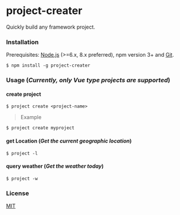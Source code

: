 # project-creater
Quickly build any framework project.


### Installation
Prerequisites: [Node.js](https://nodejs.org/en/) (>=6.x, 8.x preferred), npm version 3+ and [Git](https://git-scm.com/).
```
$ npm install -g project-creater
```

### Usage (*Currently, only Vue type projects are supported*)

#### create project

```
$ project create <project-name>
```

> Example 

```
$ project create myproject
```

#### get Location (*Get the current geographic location*)

```
$ project -l
```

#### query weather (*Get the weather today*)

```
$ project -w 
```

### License
[MIT](http://opensource.org/licenses/MIT)